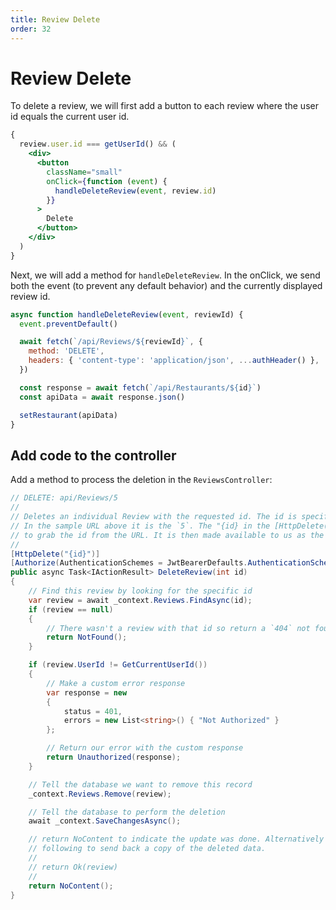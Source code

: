 ```yaml
---
title: Review Delete
order: 32
---
```


# Review Delete

To delete a review, we will first add a button to each review where the user id
equals the current user id.

```jsx
{
  review.user.id === getUserId() && (
    <div>
      <button
        className="small"
        onClick={function (event) {
          handleDeleteReview(event, review.id)
        }}
      >
        Delete
      </button>
    </div>
  )
}
```

Next, we will add a method for `handleDeleteReview`. In the onClick, we send
both the event (to prevent any default behavior) and the currently displayed
review id.

```jsx
async function handleDeleteReview(event, reviewId) {
  event.preventDefault()

  await fetch(`/api/Reviews/${reviewId}`, {
    method: 'DELETE',
    headers: { 'content-type': 'application/json', ...authHeader() },
  })

  const response = await fetch(`/api/Restaurants/${id}`)
  const apiData = await response.json()

  setRestaurant(apiData)
}
```

## Add code to the controller

Add a method to process the deletion in the `ReviewsController`:

```csharp
// DELETE: api/Reviews/5
//
// Deletes an individual Review with the requested id. The id is specified in the URL
// In the sample URL above it is the `5`. The "{id} in the [HttpDelete("{id}")] is what tells dotnet
// to grab the id from the URL. It is then made available to us as the `id` argument to the method.
//
[HttpDelete("{id}")]
[Authorize(AuthenticationSchemes = JwtBearerDefaults.AuthenticationScheme)]
public async Task<IActionResult> DeleteReview(int id)
{
    // Find this review by looking for the specific id
    var review = await _context.Reviews.FindAsync(id);
    if (review == null)
    {
        // There wasn't a review with that id so return a `404` not found
        return NotFound();
    }

    if (review.UserId != GetCurrentUserId())
    {
        // Make a custom error response
        var response = new
        {
            status = 401,
            errors = new List<string>() { "Not Authorized" }
        };

        // Return our error with the custom response
        return Unauthorized(response);
    }

    // Tell the database we want to remove this record
    _context.Reviews.Remove(review);

    // Tell the database to perform the deletion
    await _context.SaveChangesAsync();

    // return NoContent to indicate the update was done. Alternatively you can use the
    // following to send back a copy of the deleted data.
    //
    // return Ok(review)
    //
    return NoContent();
}
```

<GithubCommitViewer repo="suncoast-devs/TacoTuesday" commit="9c9d800d1a9d53d4ee10dd301071885a1bd87938"/>
